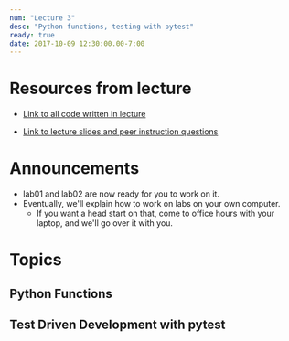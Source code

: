 ```yaml
---
num: "Lecture 3"
desc: "Python functions, testing with pytest"
ready: true
date: 2017-10-09 12:30:00.00-7:00
---
```


# Resources from lecture

* [Link to all code written in lecture](https://github.com/ucsb-cs8-f17/cs8-f17-lecture-code)

* [Link to lecture slides and peer instruction questions](https://drive.google.com/drive/folders/0BxIvQwpl4ocoRy1Pa041SThLUFU?usp=sharing)


# Announcements

* lab01 and lab02 are now ready for you to work on it.
* Eventually, we'll explain how to work on labs on your own computer.
   * If you want a head start on that, come to office hours with your laptop, and we'll go over it with you.

# Topics
   
## Python Functions

## Test Driven Development with pytest

